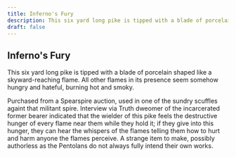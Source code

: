 ```yaml
---
title: Inferno's Fury
description: This six yard long pike is tipped with a blade of porcelain shaped like a skyward-reaching flame. All other flames in its presence seem somehow hungry and hateful, burning hot and smoky....
draft: false
---
```


## Inferno's Fury

This six yard long pike is tipped with a blade of porcelain shaped like a skyward-reaching flame. All other flames in its presence seem somehow hungry and hateful, burning hot and smoky.

Purchased from a Spearspire auction, used in one of the sundry scuffles againt that militant spire. Interview via Truth dweomer of the incarcerated former bearer indicated that the wielder of this pike feels the destructive hunger of every flame near them while they hold it; if they give into this hunger, they can hear the whispers of the flames telling them how to hurt and harm anyone the flames perceive. A strange item to make, possibly authorless as the Pentolans do not always fully intend their own works.
